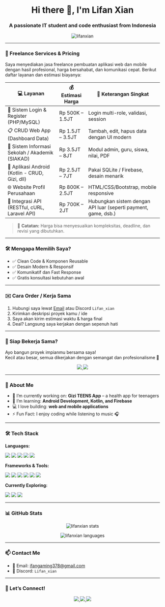 <!-- README Profile GitHub -->

<h1 align="center">Hi there 👋, I'm Lifan Xian</h1>
<h3 align="center">A passionate IT student and code enthusiast from Indonesia</h3>

<p align="center">
  <img src="https://komarev.com/ghpvc/?username=lifanxian&label=Profile%20views&color=0e75b6&style=flat" alt="lifanxian" />
</p>

---

### 💼 Freelance Services & Pricing

Saya menyediakan jasa freelance pembuatan aplikasi web dan mobile dengan hasil profesional, harga bersahabat, dan komunikasi cepat. Berikut daftar layanan dan estimasi biayanya:

| 💻 Layanan                                      | 💰 Estimasi Harga     | 📄 Keterangan Singkat |
|------------------------------------------------|------------------------|------------------------|
| 🔐 Sistem Login & Register (PHP/MySQL)         | Rp 500K – 1.5JT        | Login multi-role, validasi, session |
| 📋 CRUD Web App (Dashboard Data)               | Rp 1.5JT – 3.5JT       | Tambah, edit, hapus data dengan UI modern |
| 🏫 Sistem Informasi Sekolah / Akademik (SIAKAD)| Rp 3.5JT – 8JT         | Modul admin, guru, siswa, nilai, PDF |
| 📱 Aplikasi Android (Kotlin - CRUD, Gizi, dll) | Rp 2.5JT – 7JT         | Pakai SQLite / Firebase, desain menarik |
| 🌐 Website Profil Perusahaan                   | Rp 800K – 2.5JT        | HTML/CSS/Bootstrap, mobile responsive |
| 🔌 Integrasi API (RESTful, cURL, Laravel API)  | Rp 700K – 2JT          | Hubungkan sistem dengan API luar (seperti payment, game, dsb.) |

> 📝 **Catatan:** Harga bisa menyesuaikan kompleksitas, deadline, dan revisi yang dibutuhkan.

---

### 🛠️ Mengapa Memilih Saya?
- ✅ Clean Code & Komponen Reusable
- ✅ Desain Modern & Responsif
- ✅ Komunikatif dan Fast Response
- ✅ Gratis konsultasi kebutuhan awal

---

### ✉️ Cara Order / Kerja Sama
1. Hubungi saya lewat [Email](mailto:ifangaming378@gmail.com) atau Discord `Lifan_xian`
2. Kirimkan deskripsi proyek kamu / ide
3. Saya akan kirim estimasi waktu & harga final
4. Deal? Langsung saya kerjakan dengan sepenuh hati

---

### 🚀 Siap Bekerja Sama?
Ayo bangun proyek impianmu bersama saya!  
Kecil atau besar, semua dikerjakan dengan semangat dan profesionalisme 💪

<p align="center">
  <a href="mailto:ifangaming378@gmail.com" target="_blank">
    <img src="https://img.shields.io/badge/Email%20Saya-D14836?style=for-the-badge&logo=gmail&logoColor=white" />
  </a>
  <a href="https://discord.com/users/Lifan_xian" target="_blank">
    <img src="https://img.shields.io/badge/Discord%20Chat-5865F2?style=for-the-badge&logo=discord&logoColor=white" />
  </a>
</p>

---


### 🧠 About Me
- 🔭 I’m currently working on: **Gizi TEENS App** – a health app for teenagers  
- 🌱 I’m learning: **Android Development, Kotlin, and Firebase**  
- 💻 I love building: **web and mobile applications**  
- ⚡ Fun Fact: I enjoy coding while listening to music 🎧  

---

### 🛠️ Tech Stack

**Languages:**  
<p>
  <img src="https://img.shields.io/badge/Kotlin-7F52FF?style=flat&logo=kotlin&logoColor=white" />
  <img src="https://img.shields.io/badge/PHP-777BB4?style=flat&logo=php&logoColor=white" />
  <img src="https://img.shields.io/badge/JavaScript-F7DF1E?style=flat&logo=javascript&logoColor=black" />
  <img src="https://img.shields.io/badge/HTML5-E34F26?style=flat&logo=html5&logoColor=white" />
  <img src="https://img.shields.io/badge/CSS3-1572B6?style=flat&logo=css3&logoColor=white" />
</p>

**Frameworks & Tools:**  
<p>
  <img src="https://img.shields.io/badge/Android%20Studio-3DDC84?style=flat&logo=android-studio&logoColor=white" />
  <img src="https://img.shields.io/badge/Firebase-FFCA28?style=flat&logo=firebase&logoColor=black" />
  <img src="https://img.shields.io/badge/SQLite-003B57?style=flat&logo=sqlite&logoColor=white" />
  <img src="https://img.shields.io/badge/MySQL-4479A1?style=flat&logo=mysql&logoColor=white" />
  <img src="https://img.shields.io/badge/Bootstrap-7952B3?style=flat&logo=bootstrap&logoColor=white" />
  <img src="https://img.shields.io/badge/Git-F05032?style=flat&logo=git&logoColor=white" />
</p>

**Currently Exploring:**  
<p>
  <img src="https://img.shields.io/badge/Jetpack%20Compose-4285F4?style=flat&logo=jetpack-compose&logoColor=white" />
  <img src="https://img.shields.io/badge/Flutter-02569B?style=flat&logo=flutter&logoColor=white" />
  <img src="https://img.shields.io/badge/REST%20API-005571?style=flat" />
</p>

---

### 📊 GitHub Stats

<p align="center">
  <img src="https://github-readme-stats.vercel.app/api?username=lifanxian&show_icons=true&theme=radical" alt="lifanxian stats" />
</p>
<p align="center">
  <img src="https://github-readme-stats.vercel.app/api/top-langs/?username=lifanxian&layout=compact&theme=radical" alt="lifanxian languages" />
</p>

---

### 📫 Contact Me

- 📧 Email: [ifangaming378@gmail.com](mailto:ifangaming378@gmail.com)  
- 💬 Discord: `Lifan_xian`

---

### 🔗 Let’s Connect!
<p align="center">
  <a href="https://github.com/LifanXian" target="_blank">
    <img src="https://img.shields.io/badge/GitHub-100000?style=for-the-badge&logo=github&logoColor=white" />
  </a>
  <a href="mailto:ifangaming378@gmail.com" target="_blank">
    <img src="https://img.shields.io/badge/Email-D14836?style=for-the-badge&logo=gmail&logoColor=white" />
  </a>
  <a href="https://discord.com/users/Lifan_xian" target="_blank">
    <img src="https://img.shields.io/badge/Discord-7289DA?style=for-the-badge&logo=discord&logoColor=white" />
  </a>
</p>
